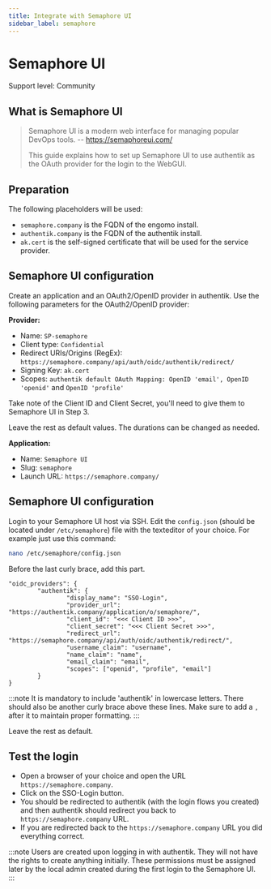 ```yaml
---
title: Integrate with Semaphore UI
sidebar_label: semaphore
---
```


# Semaphore UI

<span class="badge badge--secondary">Support level: Community</span>

## What is Semaphore UI

> Semaphore UI is a modern web interface for managing popular DevOps tools.
> -- https://semaphoreui.com/
>
> This guide explains how to set up Semaphore UI to use authentik as the OAuth provider for the login to the WebGUI.

## Preparation

The following placeholders will be used:

- `semaphore.company` is the FQDN of the engomo install.
- `authentik.company` is the FQDN of the authentik install.
- `ak.cert` is the self-signed certificate that will be used for the service provider.

## Semaphore UI configuration

Create an application and an OAuth2/OpenID provider in authentik. Use the following parameters for the OAuth2/OpenID provider:

**Provider:**

- Name: `SP-semaphore`
- Client type: `Confidential`
- Redirect URIs/Origins (RegEx): `https://semaphore.company/api/auth/oidc/authentik/redirect/`
- Signing Key: `ak.cert`
- Scopes: `authentik default OAuth Mapping: OpenID 'email', OpenID 'openid'` and `OpenID 'profile'`

Take note of the Client ID and Client Secret, you'll need to give them to Semaphore UI in Step 3.

Leave the rest as default values. The durations can be changed as needed.

**Application:**

- Name: `Semaphore UI`
- Slug: `semaphore`
- Launch URL: `https://semaphore.company/`

## Semaphore UI configuration

Login to your Semaphore UI host via SSH. Edit the `config.json` (should be located under `/etc/semaphore`) file with the texteditor of your choice.
For example just use this command:

```bash
nano /etc/semaphore/config.json
```

Before the last curly brace, add this part.

```
"oidc_providers": {
        "authentik": {
                "display_name": "SSO-Login",
                "provider_url": "https://authentik.company/application/o/semaphore/",
                "client_id": "<<< Client ID >>>",
                "client_secret": "<<< Client Secret >>>",
                "redirect_url": "https://semaphore.company/api/auth/oidc/authentik/redirect/",
                "username_claim": "username",
                "name_claim": "name",
                "email_claim": "email",
                "scopes": ["openid", "profile", "email"]
        }
}
```

:::note It is mandatory to include 'authentik' in lowercase letters. There should also be another curly brace above these lines. Make sure to add a `,` after it to maintain proper formatting. :::

Leave the rest as default.

## Test the login

- Open a browser of your choice and open the URL `https://semaphore.company`.
- Click on the SSO-Login button.
- You should be redirected to authentik (with the login flows you created) and then authentik should redirect you back to `https://semaphore.company` URL.
- If you are redirected back to the `https://semaphore.company` URL you did everything correct.

:::note Users are created upon logging in with authentik. They will not have the rights to create anything initially. These permissions must be assigned later by the local admin created during the first login to the Semaphore UI. :::
